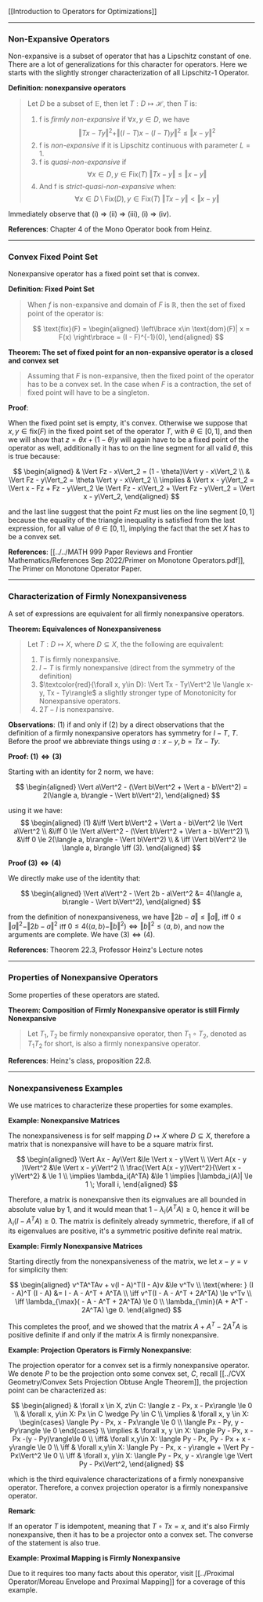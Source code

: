 [[Introduction to Operators for Optimizations]]

---
### **Non-Expansive Operators**
Non-expansive is a subset of operator that has a Lipschitz constant of one. There are a lot of generalizations for this character for operators. Here we starts with the slightly stronger characterization of all Lipschitz-1 Operator. 

**Definition: nonexpansive operators**

> Let $D$ be a subset of $\mathbb E$, then let $T: D \mapsto \mathcal H$, then $T$ is: 
> 1. f is *firmly non-expansive* if $\forall x, y\in D$, we have 
>     $$
>     \Vert Tx - Ty\Vert^2 + \Vert (I - T)x- (I - T)y\Vert^2 \le \Vert x - y\Vert^2
>     $$
> 2. f is *non-expansive* if it is Lipschitz continuous with parameter $L = 1$. 
> 3. f is *quasi-non-expansive* if 
>     $$
>     \forall x \in D, y \in \text{Fix}(T) \; \Vert Tx - y\Vert \le \Vert x - y\Vert
>     $$
> 4. And f is *strict-quasi-non-expansive* when: 
>     $$
>     \forall x \in D \setminus \text{Fix}(D), y\in \text{Fix}(T)\; 
>     \Vert Tx - y\Vert < \Vert x - y\Vert
>     $$

Immediately observe that (i) => (ii) => (iii), (i) => (iv). 


**References**: Chapter 4 of the Mono Operator book from Heinz. 

---
### **Convex Fixed Point Set**

Nonexpansive operator has a fixed point set that is convex. 

**Definition: Fixed Point Set**
> When $f$ is non-expansive and domain of $F$ is $\mathbb R$, then the set of fixed point of the operator is: 
> 
> $$
> \text{fix}(F) = 
> \begin{aligned}
>    \left\lbrace
>        x\in \text{dom}(F)| x = F(x)
>    \right\rbrace = 
>    (I - F)^{-1}(0), 
> \end{aligned}
> $$

**Theorem: The set of fixed point for an non-expansive operator is a closed and convex set**

> Assuming that $F$ is non-expansive, then the fixed point of the operator has to be a convex set. In the case when $F$ is a contraction, the set of fixed point will have to be a singleton. 

**Proof**: 

When the fixed point set is empty, it's convex. Otherwise we suppose that $x, y \in \text{fix}(F)$ in the fixed point set of the operator $T$, with $\theta \in [0, 1]$, and then we will show that $z = \theta x + (1 - \theta)y$ will again have to be a fixed point of the operator as well, additionally it has to on the line segment for all valid $\theta$, this is true because: 

$$
\begin{aligned}
    & \Vert Fz - x\Vert_2 = (1 - \theta)\Vert y - x\Vert_2
    \\
    & \Vert Fz - y\Vert_2 = \theta \Vert y - x\Vert_2
    \\
    \implies &
    \Vert x - y\Vert_2 = \Vert x - Fz + Fz - y\Vert_2 \le 
    \Vert Fz - x\Vert_2 + \Vert Fz - y\Vert_2 = \Vert x - y\Vert_2, 
\end{aligned}
$$

and the last line suggest that the point $Fz$ must lies on the line segment $[0, 1]$ because the equality of the triangle inequality is satisfied from the last expression, for all value of $\theta\in [0, 1]$, implying the fact that the set $X$ has to be a convex set. 

**References**: [[../../MATH 999 Paper Reviews and Frontier Mathematics/References Sep 2022/Primer on Monotone Operators.pdf]], The Primer on Monotone Operator Paper. 


---
### **Characterization of Firmly Nonexpansiveness**

A set of expressions are equivalent for all firmly nonexpansive operators. 

**Theorem: Equivalences of Nonexpansiveness**

> Let $T: D\mapsto X$, where $D\subseteq X$, the the following are equivalent: 
> 1. $T$ is firmly nonexpansive. 
> 2. $I - T$ is firmly nonexpansive (direct from the symmetry of the definition)
> 3. $\textcolor{red}{\forall x, y\in D}: \Vert Tx - Ty\Vert^2 \le \langle x-y, Tx - Ty\rangle$ a slightly stronger type of Monotonicity for Nonexpansive operators. 
> 4. $2T - I$ is nonexpansive. 

**Observations**: (1) if and only if (2) by a direct observations that the definition of a firmly nonexpansive operators has symmetry for $I - T$, $T$. Before the proof we abbreviate things using $a: x-y, b = Tx - Ty$. 

**Proof: $(1)\iff (3)$** 

Starting with an identity for 2 norm, we have: 

$$
\begin{aligned}
    \Vert a\Vert^2 - (\Vert b\Vert^2 + \Vert a - b\Vert^2) = 2(\langle a, b\rangle - \Vert b\Vert^2), 
\end{aligned}
$$

using it we have: 
$$
\begin{aligned}
    (1) &\iff 
    \Vert b\Vert^2 + \Vert a - b\Vert^2 \le \Vert a\Vert^2 
    \\
    &\iff 
    0 \le \Vert a\Vert^2 - (\Vert b\Vert^2 + \Vert a - b\Vert^2)
    \\
    &\iff 
    0 \le 2(\langle a, b\rangle - \Vert b\Vert^2)
    \\
    & \iff 
    \Vert b\Vert^2 \le \langle a, b\rangle \iff (3). 
\end{aligned}
$$

**Proof $(3)\iff (4)$**

We directly make use of the identity that: 

$$
\begin{aligned}
    \Vert a\Vert^2 - \Vert 2b - a\Vert^2 &= 4(\langle a, b\rangle - \Vert b\Vert^2),
\end{aligned}
$$

from the definition of nonexpansiveness, we have $\Vert 2b - a\Vert \le \Vert a\Vert$, iff $0 \le \Vert a\Vert^2 - \Vert 2b - a\Vert^2$ iff $0 \le 4(\langle a, b\rangle - \Vert b\Vert^2) \iff \Vert b\Vert^2 \le \langle a, b\rangle$, and now the arguments are complete. We have $(3)\iff (4)$. 

**References**: 
Theorem 22.3, Professor Heinz's Lecture notes


---
### **Properties of Nonexpansive Operators**

Some properties of these operators are stated. 

**Theorem: Composition of Firmly Nonexpansive operator is still Firmly Nonexpansive**
> Let $T_1, T_2$ be firmly nonexpansive operator, then $T_1\circ T_2$, denoted as $T_1T_2$ for short, is also a firmly nonexpansive operator. 

**References**: Heinz's class, proposition 22.8. 

---
### **Nonexpansiveness Examples**

We use matrices to characterize these properties for some examples. 

**Example: Nonexpansive Matrices**

The nonexpansiveness is for self mapping $D\mapsto X$  where $D\subseteq X$, therefore a matrix that is nonexpansive will have to be a square matrix first. 

$$
\begin{aligned}
    \Vert Ax - Ay\Vert &\le \Vert x - y\Vert
    \\
    \Vert A(x - y )\Vert^2 &\le \Vert x - y\Vert^2
    \\
    \frac{\Vert A(x - y)\Vert^2}{\Vert x - y\Vert^2} & \le 1
    \\
    \implies \lambda_i(A^TA) &\le 1 \implies |\lambda_i(A)| \le 1 \; \forall i, 
\end{aligned}
$$

Therefore, a matrix is nonexpansive then its eignvalues are all bounded in absolute value by $1$, and it would mean that $1 - \lambda_i(A^TA) \ge 0$, hence it will be $\lambda_i(I - A^TA)\ge0$. The matrix is definitely already symmetric, therefore, if all of its eigenvalues are positive, it's a symmetric positive definite real matrix.

**Example: Firmly Nonexpansive Matrices**

Starting directly from the nonexpansiveness of the matrix, we let $x - y = v$ for simplicity then:

$$
\begin{aligned}
    v^TA^TAv + v(I - A)^T(I - A)v &\le v^Tv 
    \\
    \text{where: } (I - A)^T (I - A) &= I - A - A^T + A^TA
    \\
    \iff
    v^T(I - A - A^T + 2A^TA) \le v^Tv
    \\
    \iff 
    \lambda_{\max}( - A - A^T + 2A^TA) \le 0 
    \\
    \lambda_{\min}(A + A^T - 2A^TA) \ge 0. 
\end{aligned}
$$

This completes the proof, and we showed that the matrix $A + A^T - 2A^TA$ is positive definite if and only if the matrix $A$ is firmly nonexpansive. 

**Example: Projection Operators is Firmly Nonexpansive**: 

The projection operator for a convex set is a firmly nonexpansive operator. We denote $P$ to be the projection onto some convex set, $C$, recall [[../CVX Geometry/Convex Sets Projection Obtuse Angle Theorem]], the projection point can be characterized as: 

$$
\begin{aligned}
    & \forall x \in X, z\in C: 
    \langle z - Px, x - Px\rangle \le 0
    \\
    & \forall x, y\in X: Px \in C \wedge Py \in C
    \\
    \implies & \forall x, y \in X: 
    \begin{cases}
        \langle Py - Px, x - Px\rangle \le 0
        \\
        \langle Px - Py, y - Py\rangle \le 0
    \end{cases}
    \\
    \implies &
    \forall x, y \in X:  \langle Py - Px, x - Px -(y - Py)\rangle\le 0
    \\
    \iff&
    \forall x,y\in X: 
    \langle Py - Px, Py - Px + x - y\rangle \le 0
    \\
    \iff & 
    \forall x,y\in X: 
    \langle Py - Px, x - y\rangle + \Vert Py - Px\Vert^2 \le 0
    \\
    \iff & 
    \forall x, y\in X: 
    \langle Py - Px, y - x\rangle \ge \Vert Py - Px\Vert^2, 
\end{aligned}
$$

which is the third equivalence characterizations of a firmly nonexpansive operator. Therefore, a convex projection operator is a firmly nonexpansive operator. 

**Remark**: 

If an operator $T$ is idempotent, meaning that $T\circ Tx = x$, and it's also Firmly nonexpansive, then it has to be a projector onto a convex set. The converse of the statement is also true. 

**Example: Proximal Mapping is Firmly Nonexpansive**

Due to it requires too many facts about this operator, visit [[../Proximal Operator/Moreau Envelope and Proximal Mapping]] for a coverage of this example. 
